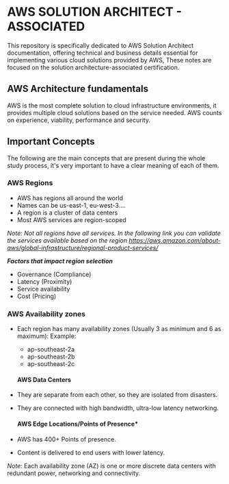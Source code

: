 # **AWS SOLUTION ARCHITECT - ASSOCIATED**
This repository is specifically dedicated to AWS Solution Architect documentation, offering technical and business details essential for implementing various cloud solutions provided by AWS, These notes are focused on the solution architecture-associated certification.

## AWS Architecture fundamentals
AWS is the most complete solution to cloud infrastructure environments, it provides multiple cloud solutions based on the service needed. AWS counts on experience, viability, performance and security.

## Important Concepts
The following are the main concepts that are present during the whole study process, it's very important to have a clear meaning of each of them.

### AWS Regions
- AWS has regions all around the world
- Names can be us-east-1, eu-west-3....
- A region is a cluster of data centers
- Most AWS services are region-scoped

*Note:* *Not all regions have all services.
      In the following link you can validate the services available based on the region https://aws.amazon.com/about-aws/global-infrastructure/regional-product-services/*

  ***Factors that impact region selection***
  - Governance (Compliance)
  - Latency (Proximity)
  - Service availability
  - Cost (Pricing)
  
### AWS Availability zones
-   Each region has many availability zones (Usually 3 as minimum and 6 as maximum):
    Example:
    - ap-southeast-2a
    - ap-southeast-2b
    - ap-southeast-2c
  
    #### AWS Data Centers

- They are separate from each other, so they are isolated from disasters.
- They are connected with high bandwidth, ultra-low latency networking.
  
    #### AWS Edge Locations/Points of Presence*

- AWS has 400+ Points of presence.
- Content is delivered to end users with lower latency.

*Note:* Each availability zone (AZ) is one or more discrete data centers with redundant power, networking and connectivity.

